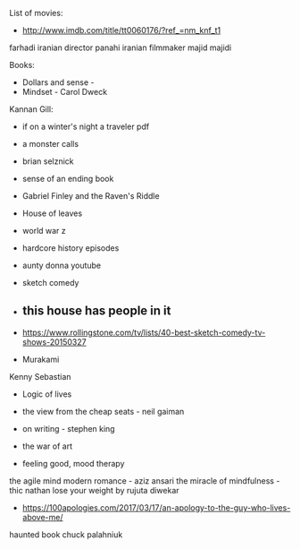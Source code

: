 List of movies:
- http://www.imdb.com/title/tt0060176/?ref_=nm_knf_t1


farhadi iranian director
panahi iranian filmmaker
majid majidi

Books:
- Dollars and sense - 
- Mindset - Carol Dweck

Kannan Gill:
- if on a winter's night a traveler pdf
- a monster calls
- brian selznick
- sense of an ending book
- Gabriel Finley and the Raven's Riddle
- House of leaves
- world war z

- hardcore history episodes

- aunty donna youtube
- sketch comedy

- this house has people in it
	- 

- https://www.rollingstone.com/tv/lists/40-best-sketch-comedy-tv-shows-20150327

- Murakami

Kenny Sebastian
- Logic of lives

- the view from the cheap seats - neil gaiman
- on writing - stephen king

- the war of art
- feeling good, mood therapy

the agile mind
modern romance - aziz ansari
the miracle of mindfulness - thic nathan 
lose your weight by rujuta diwekar

- https://100apologies.com/2017/03/17/an-apology-to-the-guy-who-lives-above-me/

haunted book chuck palahniuk
